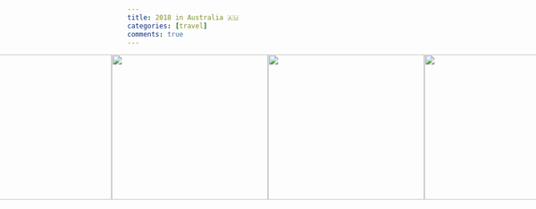 ```yaml
---
title: 2018 in Australia 🇦🇺
categories: [travel]
comments: true
---
```

<div style="display: flex; justify-content: center;">
<img src="https://jieun-yyang.github.io/assets/img/perth1.JPG" style="width: 280px; height: 260px;"><br>
<img src="https://jieun-yyang.github.io/assets/img/perth2.jpg" style="width: 280px; height: 260px;"><br>
<img src="https://jieun-yyang.github.io/assets/img/perth3.jpg" style="width: 280px; height: 260px;"><br>
<img src="https://jieun-yyang.github.io/assets/img/perth4.jpg" style="width: 280px; height: 260px;"><br>
<img src="https://jieun-yyang.github.io/assets/img/perth5.JPG" style="width: 280px; height: 260px;"><br>
<img src="https://jieun-yyang.github.io/assets/img/perth6.jpg" style="width: 280px; height: 260px;"><br>
<img src="https://jieun-yyang.github.io/assets/img/perth7.jpg" style="width: 280px; height: 260px;"><br>
<img src="https://jieun-yyang.github.io/assets/img/perth8.jpg" style="width: 280px; height: 260px;"><br>
<img src="https://jieun-yyang.github.io/assets/img/perth9.jpg" style="width: 280px; height: 260px;"><br>
<img src="https://jieun-yyang.github.io/assets/img/perth10.JPG" style="width: 280px; height: 260px;"><br>
<img src="https://jieun-yyang.github.io/assets/img/perth11.jpg" style="width: 280px; height: 260px;"><br>
<img src="https://jieun-yyang.github.io/assets/img/perth12.jpg" style="width: 280px; height: 260px;"><br>
</div>
